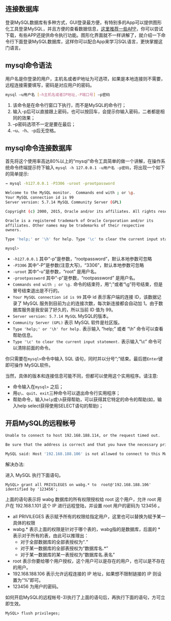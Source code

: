 
连接数据库
---

登录MySQL数据库有多种方式，GUI登录最方便，有特别多的App可以提供图形化工具登录MySQL，并且方便的查看数据信息，[这里推荐一些APP](/awesome-mysql.md#gui)，你可以尝试下载，有些APP还提供命令执行功能。图形化界面就不一样讲解了，就介绍一下命令行下面登录MySQL数据库，这样你可以配合App来学习SQL语言，更快掌握这门语言。

## mysql命令语法

用户名是你登录的用户，主机名或者IP地址为可选项，如果是本地连接则不需要，远程连接需要填写，密码是对应用户的密码。

```bash
mysql –u用户名 [–h主机名或者IP地址,-P端口号] –p密码
```

1. 该命令是在命令行窗口下执行，而不是MySQL的命令行；
2. 输入-p后可以直接跟上密码，也可以按回车，会提示你输入密码，二者都是相同的效果；
3. –p密码选项不一定是要在最后；
4. –u、-h、-p后无空格。

## mysql命令连接数据库

首先将这个使用率高达80%以上的“mysql”命令工具简单的做一个讲解，在操作系统命令终端提示符下输入 `mysql -h 127.0.0.1 -u用户名 -p密码`，将出现一个如下的简单提示:

```bash
→ mysql -h127.0.0.1 -P3306 -uroot -prootpassword

Welcome to the MySQL monitor.  Commands end with ; or \g.
Your MySQL connection id is 99
Server version: 5.7.14 MySQL Community Server (GPL)

Copyright (c) 2000, 2015, Oracle and/or its affiliates. All rights reserved.

Oracle is a registered trademark of Oracle Corporation and/or its
affiliates. Other names may be trademarks of their respective
owners.

Type 'help;' or '\h' for help. Type '\c' to clear the current input statement.

mysql>
```

- `-h127.0.0.1` 其中“-p”是参数，“rootpassword”，默认本地参数可忽略
- `-P3306` 其中“-P”是参数(注意大写)，“3306”，默认本地参数可忽略
- `-uroot` 其中“-u”是参数，“root” 是用户名。
- `-prootpassword` 其中“-p”是参数，“rootpassword” 是用户名。
- `Commands end with ; or \g.` 命令的结束符，用“;”或者“\g”符号结束，但是冒号结束退出是不行的。
- `Your MySQL connection id is 99` 其中 id 表示客户端的连接 ID，该数据记录了 MySQL 服务到目前为止的连接次数，每次新连接都会自动加 1。由于数据库服务是我安装了好久的，所以当前 ID 值为 99。
- `Server version: 5.7.14 MySQL` MySQL的版本。
- `Community Server (GPL)` 表示 MySQL 软件是社区版。
- `Type 'help;' or '\h' for help.` 表示输入 “help;” 或者 “\h” 命令可以查看帮助信息。
- `Type '\c' to clear the current input statement.` 表示输入“\c” 命令可以清除前面的命令。

你只需要在`mysql>`命令中输入 SQL 语句，同时并以分号“;”结束。最后摁`Enter`键即可操作 MySQL软件。

当然，具体的版本和连接信息可能不同，但都可以使用这个实用程序。请注意:

- 命令输入在`mysql>` 之后；
- 用`q\`、`quit`、`exit`三种命令可以退出命令行实用程序；
- 帮助命令，输入`help`或`\h`获得帮助，可以获得其它特定的命令的帮助(如，输入help select获得使用SELECT语句的帮助)；


## 开启MySQL的远程帐号

```bash
Unable to connect to host 192.168.188.114, or the request timed out.

Be sure that the address is correct and that you have the necessary privileges, or try increasing the connection timeout (currently 10 seconds).

MySQL said: Host '192.168.188.106' is not allowed to connect to this MariaDB server
```

解决办法:

进入 MySQL 执行下面语句。

```shell
MySQL> grant all PRIVILEGES on wabg.* to  root@'192.168.188.106'  identified by '123456';
```

上面的语句表示将 wabg 数据库的所有权限授权给 root 这个用户，允许 root 用户在 192.168.1.101 这个 IP 进行远程登陆，并设置 root 用户的密码为 123456 。

- all PRIVILEGES 表示赋予所有的权限给指定用户，这里也可以替换为赋予某一具体的权限
- wabg.* 表示上面的权限是针对于哪个表的，wabg指的是数据库，后面的 * 表示对于所有的表，由此可以推理出：
    - 对于全部数据库的全部表授权为“*.*”
    - 对于某一数据库的全部表授权为“数据库名.*”
    - 对于某一数据库的某一表授权为“数据库名.表名”
- root 表示你要给哪个用户授权，这个用户可以是存在的用户，也可以是不存在的用户。
- 192.168.188.106 表示允许远程连接的 IP 地址，如果想不限制链接的 IP 则设置为“%”即可。
- 123456 为用户的密码。

如何开启MySQL的远程帐号-3)执行了上面的语句后，再执行下面的语句，方可立即生效。

```shell 
MySQL> flush privileges;
```
